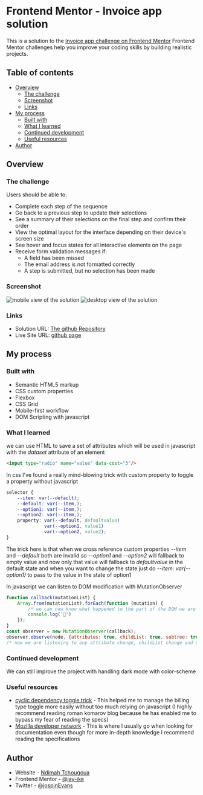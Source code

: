 # Frontend Mentor - Invoice app solution

This is a solution to the [Invoice app challenge on Frontend Mentor](https://www.frontendmentor.io/challenges/multistep-form-YVAnSdqQBJ) Frontend Mentor challenges help you improve your coding skills by building realistic projects.

## Table of contents

- [Overview](#overview)
  - [The challenge](#the-challenge)
  - [Screenshot](#screenshot)
  - [Links](#links)
- [My process](#my-process)
  - [Built with](#built-with)
  - [What I learned](#what-i-learned)
  - [Continued development](#continued-development)
  - [Useful resources](#useful-resources)
- [Author](#author)


## Overview

### The challenge

Users should be able to:

- Complete each step of the sequence
- Go back to a previous step to update their selections
- See a summary of their selections on the final step and confirm their order
- View the optimal layout for the interface depending on their device's screen size
- See hover and focus states for all interactive elements on the page
- Receive form validation messages if:
  - A field has been missed
  - The email address is not formatted correctly
  - A step is submitted, but no selection has been made

### Screenshot

![mobile view of the solution](./mobile-view.png)
![desktop view of the solution](./desktop-view.png)

### Links

- Solution URL: [The github Repository](https://github.com/jay-ike/multiple-step-form)
- Live Site URL: [github page](https://jay-ike.github.io/multiple-step-form)

## My process

### Built with

- Semantic HTML5 markup
- CSS custom properties
- Flexbox
- CSS Grid
- Mobile-first workflow
- DOM Scripting with javascript

### What I learned

we can use HTML to save a set of attributes which will be used in javascript
with the *dataset* attribute of an element

```html
<input type="radio" name="value" data-cost="3"/>
```

In css I've found a really mind-blowing trick with custom property to toggle a
property without javascript

```css
selector {
    --item: var(--default);
    --default: var(--item,);
    --option1: var(--item,);
    --option2: var(--item,);
    property: var(--default, defaultvalue)
              var(--option1, value1)
              var(--option2, value2);
}
```
The trick here is that when we cross reference custom properties *--item* and
*--default* both are invalid so *--option1* and *--option2* will fallback to
empty value and now only that value will fallback to *defaultvalue* in the
default state
and when you want to change the state just do
*--item: var(--option1)* to pass to the value in the state of option1

In javascript we can listen to DOM modification with MutationObserver

```js
function callback(mutationList) {
    Array.from(mutationList).forEach(function (mutation) {
        /* we can now know what happened to the part of the DOM we are listening */
        console.log('🎉')
    });
}
const observer = new MutationObserver(callback);
observer.observe(node, {attributes: true, childList: true, subtree: true});
/* now we are listening to any attribute change, childList change and subtree change*/
```

### Continued development

We can still improve the project with handling dark mode with color-scheme

### Useful resources

- [cyclic dependency toggle trick](https://kizu.dev/cyclic-toggles) - This helped me to manage the billing type toggle more easily without too much relying on javascript (I highly recommend reading roman komarov blog because he has enabled me to bypass my fear of reading the specs)
- [Mozilla developer network](https://developer.mozilla.com) - This is where I usually go when looking for documentation even though for more in-depth knowledge I recommend reading the specifications


## Author

- Website - [Ndimah Tchougoua](https://www.github.com/jay-ike)
- Frontend Mentor - [@jay-ike](https://www.frontendmentor.io/profile/jay-ike)
- Twitter - [@jospinEvans](https://www.twitter.com/jospinEvans)

